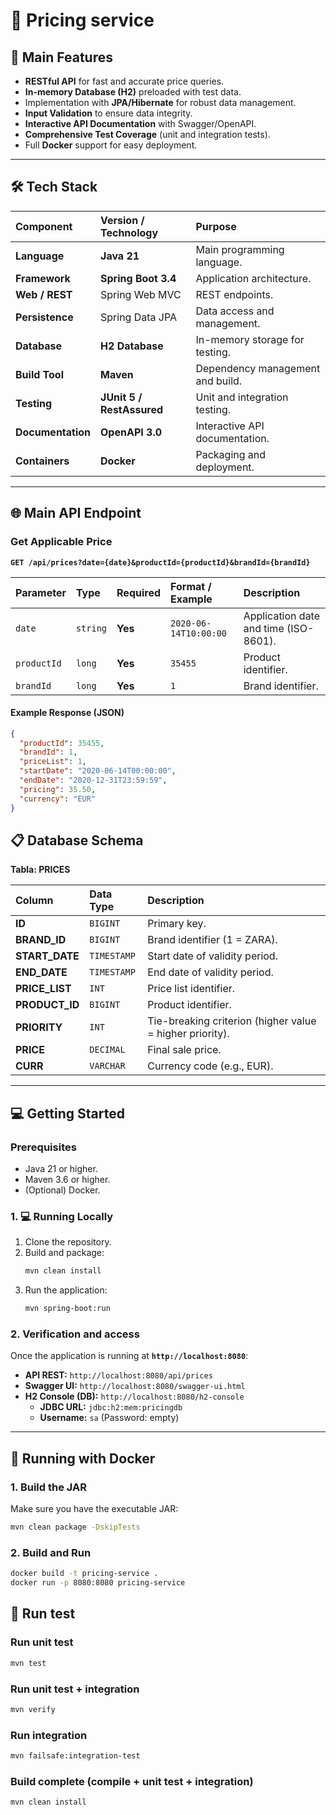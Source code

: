 # 🛒 Pricing service
## 🚀 Main Features

* **RESTful API** for fast and accurate price queries.
* **In-memory Database (H2)** preloaded with test data.
* Implementation with **JPA/Hibernate** for robust data management.
* **Input Validation** to ensure data integrity.
* **Interactive API Documentation** with Swagger/OpenAPI.
* **Comprehensive Test Coverage** (unit and integration tests).
* Full **Docker** support for easy deployment.

---

## 🛠️ Tech Stack

| Component | Version / Technology | Purpose |
| :--- | :--- | :--- |
| **Language** | **Java 21** | Main programming language. |
| **Framework** | **Spring Boot 3.4** | Application architecture. |
| **Web / REST** | Spring Web MVC | REST endpoints. |
| **Persistence** | Spring Data JPA | Data access and management. |
| **Database** | **H2 Database** | In-memory storage for testing. |
| **Build Tool** | **Maven** | Dependency management and build. |
| **Testing** | **JUnit 5 / RestAssured** | Unit and integration testing. |
| **Documentation** | **OpenAPI 3.0** | Interactive API documentation. |
| **Containers** | **Docker** | Packaging and deployment. |

---

## 🌐 Main API Endpoint

### Get Applicable Price

**`GET /api/prices?date={date}&productId={productId}&brandId={brandId}`**

| Parameter | Type | Required | Format / Example | Description |
| :--- | :--- | :--- | :--- | :--- |
| `date` | `string` | **Yes** | `2020-06-14T10:00:00` | Application date and time (ISO-8601). |
| `productId` | `long` | **Yes** | `35455` | Product identifier. |
| `brandId` | `long` | **Yes** | `1` | Brand identifier. |

#### **Example Response (JSON)**

```json
{
  "productId": 35455,
  "brandId": 1,
  "priceList": 1,
  "startDate": "2020-06-14T00:00:00",
  "endDate": "2020-12-31T23:59:59",
  "pricing": 35.50,
  "currency": "EUR"
}
```

## 📋 Database Schema

**Tabla: PRICES**

| Column | Data Type | Description |
| :--- | :--- | :--- |
| **ID** | `BIGINT` | Primary key. |
| **BRAND_ID** | `BIGINT` | Brand identifier (1 = ZARA). |
| **START_DATE** | `TIMESTAMP` | Start date of validity period. |
| **END_DATE** | `TIMESTAMP` | End date of validity period. |
| **PRICE_LIST** | `INT` | Price list identifier. |
| **PRODUCT_ID** | `BIGINT` | Product identifier. |
| **PRIORITY** | `INT` | Tie-breaking criterion (higher value = higher priority). |
| **PRICE** | `DECIMAL` | Final sale price. |
| **CURR** | `VARCHAR` | Currency code (e.g., EUR). |

---

## 💻 Getting Started

### Prerequisites

* Java 21 or higher.
* Maven 3.6 or higher.
* (Optional) Docker.

### 1. 💻 Running Locally

1.  Clone the repository.
2.  Build and package:
    ```bash
    mvn clean install
    ```
3.  Run the application:
    ```bash
    mvn spring-boot:run
    ```

### 2. Verification and access

Once the application is running at **`http://localhost:8080`**:

* **API REST:** `http://localhost:8080/api/prices`
* **Swagger UI:** `http://localhost:8080/swagger-ui.html`
* **H2 Console (DB):** `http://localhost:8080/h2-console`
    * **JDBC URL:** `jdbc:h2:mem:pricingdb`
    * **Username:** `sa` (Password: empty)

---

## 🐳 Running with Docker

### 1. Build the JAR

Make sure you have the executable JAR:

```bash
mvn clean package -DskipTests
```

### 2. Build and Run

```bash
docker build -t pricing-service .
docker run -p 8080:8080 pricing-service
```

## 🧪 Run test
### Run unit test

```bash
mvn test
```

### Run unit test + integration

```bash
mvn verify
```

### Run integration

```bash
mvn failsafe:integration-test
```

### Build complete (compile + unit test + integration)
```bash
mvn clean install
```
